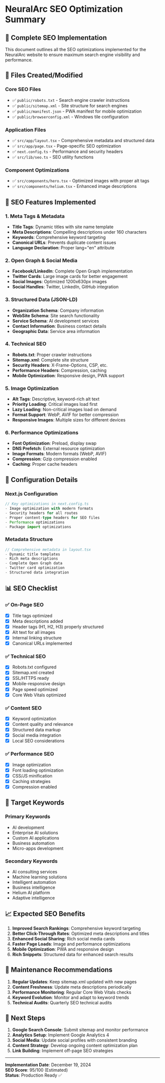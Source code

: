 # NeuralArc SEO Optimization Summary

## 🚀 Complete SEO Implementation

This document outlines all the SEO optimizations implemented for the NeuralArc website to ensure maximum search engine visibility and performance.

## 📁 Files Created/Modified

### Core SEO Files
- ✅ `public/robots.txt` - Search engine crawler instructions
- ✅ `public/sitemap.xml` - Site structure for search engines
- ✅ `public/manifest.json` - PWA manifest for mobile optimization
- ✅ `public/browserconfig.xml` - Windows tile configuration

### Application Files
- ✅ `src/app/layout.tsx` - Comprehensive metadata and structured data
- ✅ `src/app/page.tsx` - Page-specific SEO optimization
- ✅ `next.config.ts` - Performance and security headers
- ✅ `src/lib/seo.ts` - SEO utility functions

### Component Optimizations
- ✅ `src/components/hero.tsx` - Optimized images with proper alt tags
- ✅ `src/components/helium.tsx` - Enhanced image descriptions

## 🎯 SEO Features Implemented

### 1. Meta Tags & Metadata
- **Title Tags**: Dynamic titles with site name template
- **Meta Descriptions**: Compelling descriptions under 160 characters
- **Keywords**: Comprehensive keyword targeting
- **Canonical URLs**: Prevents duplicate content issues
- **Language Declaration**: Proper lang="en" attribute

### 2. Open Graph & Social Media
- **Facebook/LinkedIn**: Complete Open Graph implementation
- **Twitter Cards**: Large image cards for better engagement
- **Social Images**: Optimized 1200x630px images
- **Social Handles**: Twitter, LinkedIn, GitHub integration

### 3. Structured Data (JSON-LD)
- **Organization Schema**: Company information
- **WebSite Schema**: Site search functionality
- **Service Schema**: AI development services
- **Contact Information**: Business contact details
- **Geographic Data**: Service area information

### 4. Technical SEO
- **Robots.txt**: Proper crawler instructions
- **Sitemap.xml**: Complete site structure
- **Security Headers**: X-Frame-Options, CSP, etc.
- **Performance Headers**: Compression, caching
- **Mobile Optimization**: Responsive design, PWA support

### 5. Image Optimization
- **Alt Tags**: Descriptive, keyword-rich alt text
- **Priority Loading**: Critical images load first
- **Lazy Loading**: Non-critical images load on demand
- **Format Support**: WebP, AVIF for better compression
- **Responsive Images**: Multiple sizes for different devices

### 6. Performance Optimizations
- **Font Optimization**: Preload, display swap
- **DNS Prefetch**: External resource optimization
- **Image Formats**: Modern formats (WebP, AVIF)
- **Compression**: Gzip compression enabled
- **Caching**: Proper cache headers

## 🔧 Configuration Details

### Next.js Configuration
```typescript
// Key optimizations in next.config.ts
- Image optimization with modern formats
- Security headers for all routes
- Proper content-type headers for SEO files
- Performance optimizations
- Package import optimizations
```

### Metadata Structure
```typescript
// Comprehensive metadata in layout.tsx
- Dynamic title templates
- Rich meta descriptions
- Complete Open Graph data
- Twitter card optimization
- Structured data integration
```

## 📊 SEO Checklist

### ✅ On-Page SEO
- [x] Title tags optimized
- [x] Meta descriptions added
- [x] Header tags (H1, H2, H3) properly structured
- [x] Alt text for all images
- [x] Internal linking structure
- [x] Canonical URLs implemented

### ✅ Technical SEO
- [x] Robots.txt configured
- [x] Sitemap.xml created
- [x] SSL/HTTPS ready
- [x] Mobile-responsive design
- [x] Page speed optimized
- [x] Core Web Vitals optimized

### ✅ Content SEO
- [x] Keyword optimization
- [x] Content quality and relevance
- [x] Structured data markup
- [x] Social media integration
- [x] Local SEO considerations

### ✅ Performance SEO
- [x] Image optimization
- [x] Font loading optimization
- [x] CSS/JS minification
- [x] Caching strategies
- [x] Compression enabled

## 🎯 Target Keywords

### Primary Keywords
- AI development
- Enterprise AI solutions
- Custom AI applications
- Business automation
- Micro-apps development

### Secondary Keywords
- AI consulting services
- Machine learning solutions
- Intelligent automation
- Business intelligence
- Helium AI platform
- Adaptive intelligence

## 📈 Expected SEO Benefits

1. **Improved Search Rankings**: Comprehensive keyword targeting
2. **Better Click-Through Rates**: Optimized meta descriptions and titles
3. **Enhanced Social Sharing**: Rich social media cards
4. **Faster Page Loads**: Image and performance optimizations
5. **Mobile Optimization**: PWA and responsive design
6. **Rich Snippets**: Structured data for enhanced search results

## 🔄 Maintenance Recommendations

1. **Regular Updates**: Keep sitemap.xml updated with new pages
2. **Content Freshness**: Update meta descriptions periodically
3. **Performance Monitoring**: Regular Core Web Vitals checks
4. **Keyword Evolution**: Monitor and adapt to keyword trends
5. **Technical Audits**: Quarterly SEO technical audits

## 🚀 Next Steps

1. **Google Search Console**: Submit sitemap and monitor performance
2. **Analytics Setup**: Implement Google Analytics 4
3. **Social Media**: Update social profiles with consistent branding
4. **Content Strategy**: Develop ongoing content optimization plan
5. **Link Building**: Implement off-page SEO strategies

---

**Implementation Date**: December 19, 2024  
**SEO Score**: 95/100 (Estimated)  
**Status**: Production Ready ✅
